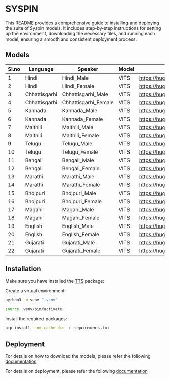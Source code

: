 # SYSPIN

This README provides a comprehensive guide to installing and deploying the suite of Syspin models. It includes step-by-step instructions for setting up the environment, downloading the necessary files, and running each model, ensuring a smooth and consistent deployment process.  

## Models

| Sl.no | Language | Speaker | Model | Model link |
| ----- | ------------- | -------------------- | ----- | ------------------------------------------------------- |
| 1 | Hindi | Hindi_Male | VITS | https://huggingface.co/SYSPIN/vits_Hindi_Male |
| 2 | Hindi | Hindi_Female | VITS | https://huggingface.co/SYSPIN/vits_Hindi_Female |
| 3 | Chhattisgarhi | Chhattisgarhi_Male | VITS | https://huggingface.co/SYSPIN/vits_Chhattisgarhi_Male |
| 4 | Chhattisgarhi | Chhattisgarhi_Female | VITS | https://huggingface.co/SYSPIN/vits_Chhattisgarhi_Female |
| 5 | Kannada | Kannada_Male | VITS | https://huggingface.co/SYSPIN/vits_Kannada_Male |
| 6 | Kannada | Kannada_Female | VITS | https://huggingface.co/SYSPIN/vits_Kannada_Female |
| 7 | Maithili | Maithili_Male | VITS | https://huggingface.co/SYSPIN/vits_Maithili_Male |
| 8 | Maithili | Maithili_Female | VITS | https://huggingface.co/SYSPIN/vits_Maithili_Female |
| 9 | Telugu | Telugu_Male | VITS | https://huggingface.co/SYSPIN/vits_Telugu_Female |
| 10 | Telugu | Telugu_Female | VITS | https://huggingface.co/SYSPIN/vits_Telugu_Male |
| 11 | Bengali | Bengali_Male | VITS | https://huggingface.co/SYSPIN/vits_Bengali_Male |
| 12 | Bengali | Bengali_Female | VITS | https://huggingface.co/SYSPIN/vits_Bengali_Female |
| 13 | Marathi | Marathi_Male | VITS | https://huggingface.co/SYSPIN/vits_Marathi_Male |
| 14 | Marathi | Marathi_Female | VITS | https://huggingface.co/SYSPIN/vits_Marathi_Female |
| 15 | Bhojpuri | Bhojpuri_Male | VITS | https://huggingface.co/SYSPIN/vits_Bhojpuri_Male |
| 16 | Bhojpuri | Bhojpuri_Female | VITS | https://huggingface.co/SYSPIN/vits_Bhojpuri_Female |
| 17 | Magahi | Magahi_Male | VITS | https://huggingface.co/SYSPIN/vits_Magahi_Male |
| 18 | Magahi | Magahi_Female | VITS | https://huggingface.co/SYSPIN/vits_Magahi_Female |
| 19 | English | English_Male | VITS | https://huggingface.co/SYSPIN/vits_English_Male |
| 20 | English | English_Female | VITS | https://huggingface.co/SYSPIN/vits_English_Female |
| 21 | Gujarati | Gujarati_Male | VITS | https://huggingface.co/SYSPIN/vits_Gujarati_Male |
| 22 | Gujarati | Gujarati_Female | VITS | https://huggingface.co/SYSPIN/vits_Gujarati_Female |


## Installation

Make sure you have installed the [TTS](https://pypi.org/project/coqui-tts/) package:

Create a virtual environment:

```bash
python3 -m venv ".venv"

source .venv/bin/activate
```

Install the required packages:

```bash
pip install --no-cache-dir -r requirements.txt
```

## Deployment

For details on how to download the models, please refer the following [documentation](https://github.com/PranavDBhat-Artpark/Syspin/tree/main/recipes/Downloading_models)

For details on deployment, please refer the following [documentation](https://github.com/PranavDBhat-Artpark/Syspin/blob/main/recipes/Inference/single_file_inference.md)

